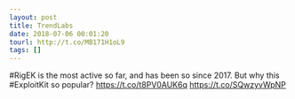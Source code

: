 ```yaml
---
layout: post
title: TrendLabs
date: 2018-07-06 00:01:20
tourl: http://t.co/MB171H1oL9
tags: []
---
```

#RigEK is the most active so far, and has been so since 2017. But why this #ExploitKit so popular? https://t.co/t8PV0AUK6q https://t.co/SQwzyvWpNP